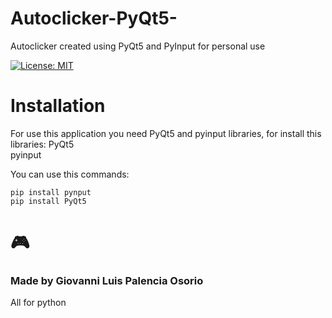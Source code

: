 # Autoclicker-PyQt5-
Autoclicker created using PyQt5 and PyInput for personal use

[![License: MIT](https://img.shields.io/apm/l/vim-mode?color=orange)](https://opensource.org/licenses/MIT)

# Installation
For use this application you need PyQt5 and pyinput libraries, for install this libraries:
PyQt5  
pyinput

You can use this commands:
```
pip install pynput
pip install PyQt5
```
# :video_game:
### Made by Giovanni Luis Palencia Osorio 
All for python
